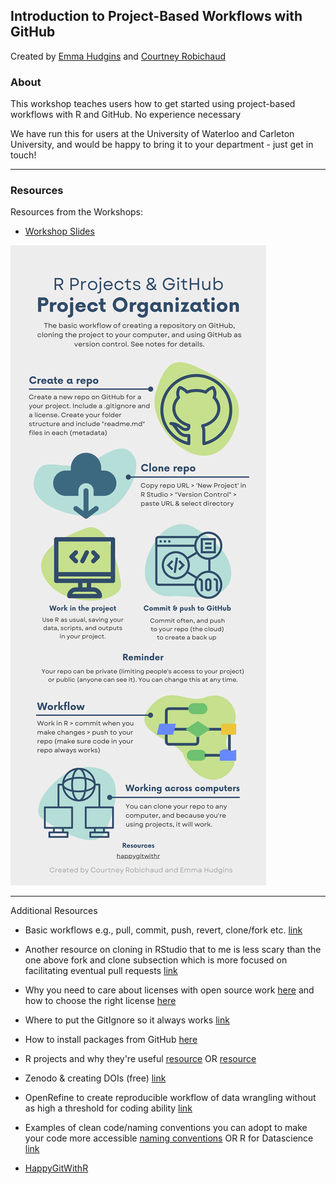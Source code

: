 ## Introduction to Project-Based Workflows with GitHub

Created by [Emma Hudgins](https://ejhudgins.com/) and [Courtney Robichaud](https://crobichaud.weebly.com/)

### About

This workshop teaches users how to get started using project-based workflows with R and GitHub. No experience necessary

We have run this for users at the University of Waterloo and Carleton University, and would be happy to bring it to your department - just get in touch!

----------------------

### Resources 

Resources from the Workshops: 

* [Workshop Slides](https://github.com/cdrobich/WEN_github/blob/main/Resources/Project-based%20workflows%20with%20GitHub.pdf)

![infographic](/assets/github_infographic.png)


---------- 

Additional Resources

- Basic workflows e.g., pull, commit, push, revert, clone/fork etc. [link](https://happygitwithr.com/workflows-intro.html)

- Another resource on cloning in RStudio that to me is less scary than the one above fork and clone subsection which is more focused on facilitating eventual pull requests [link](https://datacarpentry.org/rr-version-control/03-git-in-rstudio/index.html)

- Why you need to care about licenses with open source work [here](https://opensource.guide/legal/) and how to choose the right license [here](https://gist.github.com/nicolasdao/a7adda51f2f185e8d2700e1573d8a633)

- Where to put the GitIgnore so it always works [link](https://carpentries-incubator.github.io/git-Rstudio-course/02-ignore/index.html)

- How to install packages from GitHub [here](https://www.displayr.com/installing-r-packages-from-github/)

- R projects and why they're useful [resource](https://support.rstudio.com/hc/en-us/articles/200526207-Using-RStudio-Projects) OR [resource](https://r4ds.had.co.nz/workflow-projects.html)

- Zenodo & creating DOIs (free) [link](https://zenodo.org/)

- OpenRefine to create reproducible workflow of data wrangling without as high a threshold for coding ability [link](https://openrefine.org/)

- Examples of clean code/naming conventions you can adopt to make your code more accessible [naming conventions](https://datamanagement.hms.harvard.edu/collect/file-naming-conventions) OR R for Datascience [link](https://r4ds.had.co.nz/introduction.html)

- [HappyGitWithR](https://happygitwithr.com/)


